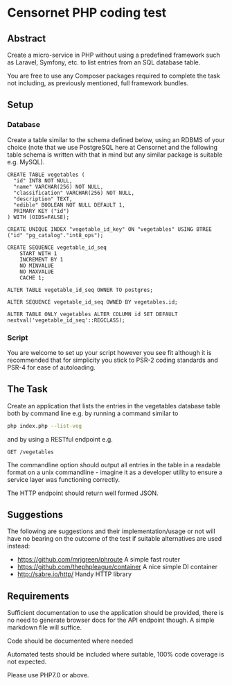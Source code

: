 # Censornet PHP coding test
## Abstract
Create a micro-service in PHP without using a predefined framework such as Laravel,
Symfony, etc. to list entries from an SQL database table.

You are free to use any Composer packages required to complete the task
not including, as previously mentioned, full framework bundles.

## Setup
### Database
Create a table similar to the schema defined below, using an RDBMS of your choice
(note that we use PostgreSQL here at Censornet and the following table schema is
written with that in mind but any similar package is suitable e.g. MySQL).

```postgresql
CREATE TABLE vegetables (
  "id" INT8 NOT NULL,
  "name" VARCHAR(256) NOT NULL,
  "classification" VARCHAR(256) NOT NULL,
  "description" TEXT,
  "edible" BOOLEAN NOT NULL DEFAULT 1,
  PRIMARY KEY ("id")
) WITH (OIDS=FALSE);

CREATE UNIQUE INDEX "vegetable_id_key" ON "vegetables" USING BTREE ("id" "pg_catalog"."int8_ops");

CREATE SEQUENCE vegetable_id_seq
    START WITH 1
    INCREMENT BY 1
    NO MINVALUE 
    NO MAXVALUE 
    CACHE 1;

ALTER TABLE vegetable_id_seq OWNER TO postgres;

ALTER SEQUENCE vegetable_id_seq OWNED BY vegetables.id;

ALTER TABLE ONLY vegetables ALTER COLUMN id SET DEFAULT nextval('vegetable_id_seq'::REGCLASS);
```
### Script
You are welcome to set up your script however you see fit although it is recommended
that for simplicity you stick to PSR-2 coding standards and PSR-4 for ease of autoloading.

## The Task
Create an application that lists the entries in the vegetables database table
both by command line e.g. by running a command similar to

```bash
php index.php --list-veg
```

and by using a RESTful endpoint e.g.
```
GET /vegetables
```

The commandline option should output all entries in the table in a readable format on
a unix commandline - imagine it as a developer utility to ensure a service layer
was functioning correctly.

The HTTP endpoint should return well formed JSON.

## Suggestions
The following are suggestions and their implementation/usage or not will have no bearing 
on the outcome of the test if suitable alternatives are used instead:

* https://github.com/mrjgreen/phroute A simple fast router
* https://github.com/thephpleague/container A nice simple DI container
* http://sabre.io/http/ Handy HTTP library

## Requirements
Sufficient documentation to use the application should be provided, there is no 
need to generate browser docs for the API endpoint though. A simple markdown file 
will suffice.

Code should be documented where needed

Automated tests should be included where suitable, 100% code coverage is not expected.

Please use PHP7.0 or above. 
